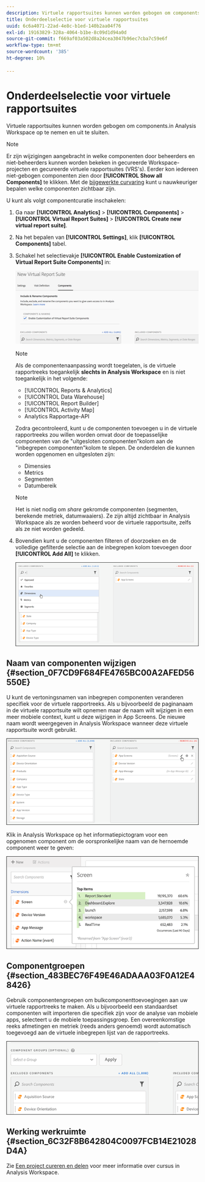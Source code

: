 ```yaml
---
description: Virtuele rapportsuites kunnen worden gebogen om components.in Analysis Workspace op te nemen en uit te sluiten.
title: Onderdeelselectie voor virtuele rapportsuites
uuid: 6c6a4071-22ad-4e8c-b1ed-140b2aa04f76
exl-id: 19163829-328a-4064-b1be-8c09d1d94a0d
source-git-commit: f669af03a502d8a24cea3047b96ec7cba7c59e6f
workflow-type: tm+mt
source-wordcount: '385'
ht-degree: 10%

---
```


# Onderdeelselectie voor virtuele rapportsuites

Virtuele rapportsuites kunnen worden gebogen om components.in Analysis Workspace op te nemen en uit te sluiten.

>[!NOTE]
>
>Er zijn wijzigingen aangebracht in welke componenten door beheerders en niet-beheerders kunnen worden bekeken in gecureerde Workspace-projecten en gecureerde virtuele rapportsuites (VRS&#39;s). Eerder kon iedereen niet-gebogen componenten zien door **[!UICONTROL Show all Components]** te klikken. Met de [bijgewerkte curvaring](/help/analyze/analysis-workspace/curate-share/curate.md) kunt u nauwkeuriger bepalen welke componenten zichtbaar zijn.

U kunt als volgt componentcuratie inschakelen:

1. Ga naar **[!UICONTROL Analytics]** > **[!UICONTROL Components]** > **[!UICONTROL Virtual Report Suites]** > **[!UICONTROL Create new virtual report suite]**.
1. Na het bepalen van **[!UICONTROL Settings]**, klik **[!UICONTROL Components]** tabel.

1. Schakel het selectievakje **[!UICONTROL Enable Customization of Virtual Report Suite Components]** in:

   ![](assets/vrs-enable.png)

   >[!NOTE]
   >
   >Als de componentenaanpassing wordt toegelaten, is de virtuele rapportreeks toegankelijk **slechts in Analysis Workspace** en is niet toegankelijk in het volgende:
   >
   >* [!UICONTROL Reports & Analytics]
   >* [!UICONTROL Data Warehouse]
   >* [!UICONTROL Report Builder]
   >* [!UICONTROL Activity Map]
   >* Analytics Rapportage-API


   Zodra gecontroleerd, kunt u de componenten toevoegen u in de virtuele rapportreeks zou willen worden omvat door de toepasselijke componenten van de &quot;uitgesloten componenten&quot;kolom aan de &quot;inbegrepen componenten&quot;kolom te slepen. De onderdelen die kunnen worden opgenomen en uitgesloten zijn:

   * Dimensies
   * Metrics
   * Segmenten
   * Datumbereik

   >[!NOTE]
   >
   >Het is niet nodig om *share* gekromde componenten (segmenten, berekende metriek, datumwaaiers). Ze zijn altijd zichtbaar in Analysis Workspace als ze worden beheerd voor de virtuele rapportsuite, zelfs als ze niet worden gedeeld.

1. Bovendien kunt u de componenten filteren of doorzoeken en de volledige gefilterde selectie aan de inbegrepen kolom toevoegen door **[!UICONTROL Add All]** te klikken.

   ![](assets/vrs-add-all.png)

## Naam van componenten wijzigen {#section_0F7CD9F684FE4765BC00A2AFED56550E}

U kunt de vertoningsnamen van inbegrepen componenten veranderen specifiek voor de virtuele rapportreeks. Als u bijvoorbeeld de paginanaam in de virtuele rapportsuite wilt opnemen maar de naam wilt wijzigen in een meer mobiele context, kunt u deze wijzigen in App Screens. De nieuwe naam wordt weergegeven in Analysis Workspace wanneer deze virtuele rapportsuite wordt gebruikt.

![](assets/vrs-rename-component.png)

Klik in Analysis Workspace op het informatiepictogram voor een opgenomen component om de oorspronkelijke naam van de hernoemde component weer te geven:

![](assets/vrs-aw-renamed.png)

## Componentgroepen {#section_483BEC76F49E46ADAAA03F0A12E48426}

Gebruik componentengroepen om bulkcomponenttoevoegingen aan uw virtuele rapportreeks te maken. Als u bijvoorbeeld een standaardset componenten wilt importeren die specifiek zijn voor de analyse van mobiele apps, selecteert u de mobiele toepassingsgroep. Een overeenkomstige reeks afmetingen en metriek (reeds anders genoemd) wordt automatisch toegevoegd aan de virtuele inbegrepen lijst van de rapportreeks.

![](assets/vrs-comp-grp.png)

## Werking werkruimte {#section_6C32F8B642804C0097FCB14E21028D4A}

Zie [Een project cureren en delen](https://experienceleague.adobe.com/docs/analytics/analyze/analysis-workspace/curate-share/curate.html) voor meer informatie over cursus in Analysis Workspace.

